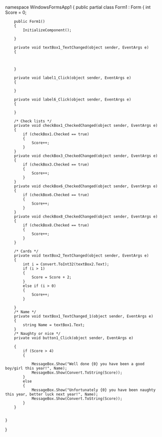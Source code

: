 namespace WindowsFormsApp1
{
    public partial class Form1 : Form
    {
        int Score = 0;


        public Form1()
        {
            InitializeComponent();

        }

        private void textBox1_TextChanged(object sender, EventArgs e)
        {



        }

        private void label1_Click(object sender, EventArgs e)
        {

        }

        private void label6_Click(object sender, EventArgs e)
        {

        }

        /* Check lists */
        private void checkBox1_CheckedChanged(object sender, EventArgs e)
        {
            if (checkBox1.Checked == true)
            {
                Score++;
            }
        }
        private void checkBox3_CheckedChanged(object sender, EventArgs e)
        {
            if (checkBox3.Checked == true)
            {
                Score++;
            }
        }
        private void checkBox6_CheckedChanged(object sender, EventArgs e)
        {
            if (checkBox6.Checked == true)
            {
                Score++;
            }
        }
        private void checkBox8_CheckedChanged(object sender, EventArgs e)
        {
            if (checkBox8.Checked == true)
            {
                Score++;
            }
        }

        /* Cards */
        private void textBox2_TextChanged(object sender, EventArgs e)
        {
            int i = Convert.ToInt32(textBox2.Text);
            if (i > 1)
            {
                Score = Score + 2;
            }
            else if (i > 0)
            {
                Score++;
            }

        }
        /* Name */
        private void textBox1_TextChanged_1(object sender, EventArgs e)
        {
            string Name = textBox1.Text;
        }
        /* Naughty or nice */
        private void button1_Click(object sender, EventArgs e)

        {
            if (Score > 4)
            {

                MessageBox.Show("Well done {0} you have been a good boy/girl this year!", Name);
                MessageBox.Show(Convert.ToString(Score));
            }
            else
            {
                MessageBox.Show("Unfortunately {0} you have been naughty this year, better luck next year!", Name);
                MessageBox.Show(Convert.ToString(Score));
            }
        }


    }
}
